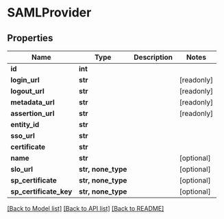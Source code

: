 # SAMLProvider


## Properties
Name | Type | Description | Notes
------------ | ------------- | ------------- | -------------
**id** | **int** |  | 
**login_url** | **str** |  | [readonly] 
**logout_url** | **str** |  | [readonly] 
**metadata_url** | **str** |  | [readonly] 
**assertion_url** | **str** |  | [readonly] 
**entity_id** | **str** |  | 
**sso_url** | **str** |  | 
**certificate** | **str** |  | 
**name** | **str** |  | [optional] 
**slo_url** | **str, none_type** |  | [optional] 
**sp_certificate** | **str, none_type** |  | [optional] 
**sp_certificate_key** | **str, none_type** |  | [optional] 

[[Back to Model list]](../#documentation-for-models) [[Back to API list]](../#documentation-for-api-endpoints) [[Back to README]](../)


